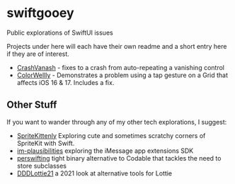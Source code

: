 # swiftgooey
Public explorations of SwiftUI issues

Projects under here will each have their own readme and a short entry here if they are of interest.

- [CrashVanash](./CrashVanash/README.md) - fixes to a crash from auto-repeating a vanishing control
- [ColorWellly](./ColorWelly/README.md) - Demonstrates a problem using a tap gesture on a Grid that affects iOS 16 & 17. Includes a fix.
  
## Other Stuff
If you want to wander through any of my other tech explorations, I suggest:
- [SpriteKittenly](https://github.com/AndyDentFree/SpriteKittenly) Exploring cute and sometimes scratchy corners of SpriteKit with Swift.
- [im-plausibilities](https://github.com/AndyDentFree/im-plausibilities) exploring the iMessage app extensions SDK
- [perswifting](https://github.com/AndyDentFree/perswifting) tight binary alternative to Codable that tackles the need to store subclasses
- [DDDLottie21](https://github.com/AndyDentFree/DDDlottie21) a 2021 look at alternative tools for Lottie
